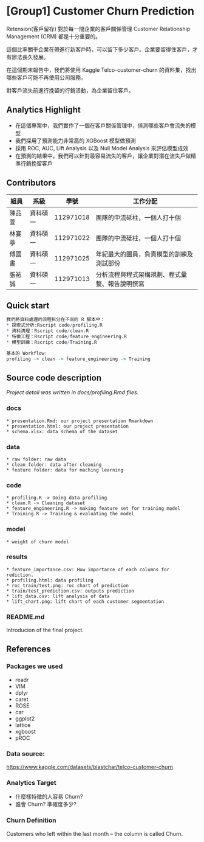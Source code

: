 # [Group1] Customer Churn Prediction
Retension(客戶留存) 對於每一間企業的客戶關係管理 Customer Relationship Management (CRM) 都是十分重要的。

這個比率關乎企業在帶進行新客戶時，可以留下多少客戶。企業要留得住客戶，才有辦法長久發展。

在這個期末報告中，我們將使用 Kaggle Telco-customer-churn 的資料集，找出哪些客戶可能不再使用公司服務。  

對客戶流失前進行挽留的行銷活動，為企業留住客戶。

## Analytics Highlight
* 在這個專案中，我們實作了一個在客戶關係管理中，偵測哪些客戶會流失的模型
* 我們採用了預測能力非常高的 XGBoost 模型做預測
* 採用 ROC, AUC, Lift Analysis 以及 Null Model Analysis 來評估模型成效
* 在預測的結果中，我們可以針對最容易流失的客戶，讓企業對潛在流失戶做精準行銷挽留客戶

## Contributors
|組員|系級|學號|工作分配|
|-|-|-|-|
|陳品萱|資科碩一|112971018|團隊的中流砥柱，一個人打十個|
|林宴葶|資科碩一|112971022|團隊的中流砥柱，一個人打十個|
|傅國書|資科碩一|112971025|年紀最大的團員，負責模型的訓練及測試部份|
|張祐誠|資科碩一|112971013|分析流程與程式架構規劃、程式彙整、報告說明撰寫| 

## Quick start
```R
我們將資料處理的流程拆分在不同的 R 腳本中：
* 探索式分析:Rscript code/profiling.R
* 資料清理：Rscript code/clean.R
* 特徵工程：Rscript code/feature_engineering.R
* 模型訓練：Rscript code/Training.R

基本的 Workflow:
profiling -> clean -> feature_engineering -> Training
```

## Source code description

*Project detail was written in docs/profiling.Rmd files.*

### docs
    * presentation.Rmd: our project presentation Rmarkdown
    * presentation.html: our project presentation
    * schema.xlsx: data schema of the dataset

### data
    * raw folder: raw data
    * clean folder: data after cleaning
    * feature folder: data for maching learning

### code
    * profiling.R -> Doing data profiling
    * clean.R -> Cleaning dataset
    * feature_engineering.R -> making feature set for training model
    * Training.R -> Training & evaluating the model

### model
    * weight of churn model

### results
    * feature_importance.csv: How importance of each columns for rediction.
    * profiling.html: data profiling
    * roc_train/test.png: roc chart of prediction
    * train/test_prediction.csv: outputs prediction
    * lift_data.csv: lift analysis of data
    * lift_chart.png: lift chart of each customer segmentation

### README.md

Introducion of the final project.

## References

### Packages we used
* readr
* VIM
* dplyr
* caret
* ROSE
* car
* ggplot2
* lattice
* xgboost
* pROC

### Data source:
https://www.kaggle.com/datasets/blastchar/telco-customer-churn

### Analytics Target
* 什麼樣特徵的人容易 Churn?
* 誰會 Churn? 準確度多少?

### Churn Definition
Customers who left within the last month – the column is called Churn.  
